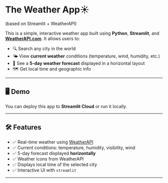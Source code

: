 # The Weather App☀️ 
(based on Streamlit + WeatherAPI)

This is a simple, interactive weather app built using **Python**, **Streamlit**, and **[WeatherAPI.com](https://www.weatherapi.com/)**. It allows users to:

- 🔍 Search any city in the world
- 🌤️ View **current weather** conditions (temperature, wind, humidity, etc.)
- 📅 See a **5-day weather forecast** displayed in a horizontal layout
- 🗺️ Get local time and geographic info

---

## 🖥️ Demo

You can deploy this app to **Streamlit Cloud** or run it locally.


---

## 🛠️ Features

- ✅ Real-time weather using [WeatherAPI](https://weatherapi.com)
- ✅ Current conditions: temperature, humidity, visibility, wind
- ✅ 5-day forecast displayed **horizontally**
- ✅ Weather icons from WeatherAPI
- ✅ Displays local time of the selected city
- ✅ Interactive UI with `streamlit`

---

